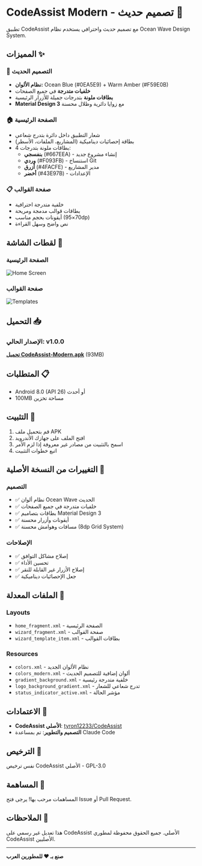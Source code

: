# CodeAssist Modern - تصميم حديث 🎨

تطبيق CodeAssist مع تصميم حديث واحترافي يستخدم نظام Ocean Wave Design System.

## المميزات ✨

### 🎨 التصميم الحديث
- **نظام الألوان:** Ocean Blue (#0EA5E9) + Warm Amber (#F59E0B)
- **خلفيات متدرجة** في جميع الصفحات
- **بطاقات ملونة** بتدرجات جميلة للأزرار الرئيسية
- **Material Design 3** مع زوايا دائرية وظلال محسنة

### 🏠 الصفحة الرئيسية
- شعار التطبيق داخل دائرة بتدرج شعاعي
- بطاقة إحصائيات ديناميكية (المشاريع، الملفات، الأسطر)
- 4 بطاقات ملونة بتدرجات:
  - **بنفسجي** (#667EEA) - إنشاء مشروع جديد
  - **وردي** (#F093FB) - استنساخ Git
  - **أزرق** (#4FACFE) - مدير المشاريع
  - **أخضر** (#43E97B) - الإعدادات

### 📋 صفحة القوالب
- خلفية متدرجة احترافية
- بطاقات قوالب مدمجة ومريحة
- أيقونات بحجم مناسب (70×95dp)
- نص واضح وسهل القراءة

## لقطات الشاشة 📸

### الصفحة الرئيسية
![Home Screen](screenshots/home.png)

### صفحة القوالب
![Templates](screenshots/templates.png)

## التحميل 📥

### الإصدار الحالي: v1.0.0

**[تحميل CodeAssist-Modern.apk](https://github.com/TwentyOOO/CodeAssist-Modern/releases/latest/download/CodeAssist-Modern.apk)** (93MB)

## المتطلبات 📋
- Android 8.0 (API 26) أو أحدث
- 100MB مساحة تخزين

## التثبيت 🔧

1. قم بتحميل ملف APK
2. افتح الملف على جهازك الأندرويد
3. اسمح بالتثبيت من مصادر غير معروفة إذا لزم الأمر
4. اتبع خطوات التثبيت

## التغييرات من النسخة الأصلية 🔄

### التصميم
- ✅ نظام ألوان Ocean Wave الحديث
- ✅ خلفيات متدرجة في جميع الصفحات
- ✅ بطاقات بتصاميم Material Design 3
- ✅ أيقونات وأزرار محسنة
- ✅ مسافات وهوامش محسنة (8dp Grid System)

### الإصلاحات
- ✅ إصلاح مشاكل التوافق
- ✅ تحسين الأداء
- ✅ إصلاح الأزرار غير القابلة للنقر
- ✅ جعل الإحصائيات ديناميكية

## الملفات المعدلة 📝

### Layouts
- `home_fragment.xml` - الصفحة الرئيسية
- `wizard_fragment.xml` - صفحة القوالب
- `wizard_template_item.xml` - بطاقات القوالب

### Resources
- `colors.xml` - نظام الألوان الجديد
- `colors_modern.xml` - ألوان إضافية للتصميم الحديث
- `gradient_background.xml` - خلفية متدرجة رئيسية
- `logo_background_gradient.xml` - تدرج شعاعي للشعار
- `status_indicator_active.xml` - مؤشر الحالة

## الاعتمادات 🙏

- **CodeAssist الأصلي**: [tyron12233/CodeAssist](https://github.com/tyron12233/CodeAssist)
- **التصميم والتطوير**: تم بمساعدة Claude Code

## الترخيص 📄

نفس ترخيص CodeAssist الأصلي - GPL-3.0

## المساهمة 🤝

المساهمات مرحب بها! يرجى فتح Issue أو Pull Request.

## الملاحظات 📝

هذا تعديل غير رسمي على CodeAssist الأصلي. جميع الحقوق محفوظة لمطوري CodeAssist الأصليين.

---

**صنع بـ ❤️ للمطورين العرب**
